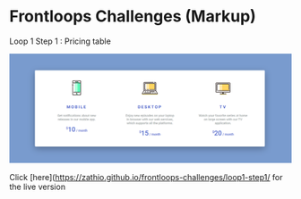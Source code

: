 # Frontloops Challenges (Markup)

Loop 1 Step 1 : Pricing table

![preview image](./design/preview.png "Click below for live version")

Click [here](https://zathio.github.io/frontloops-challenges/loop1-step1/ for the live version